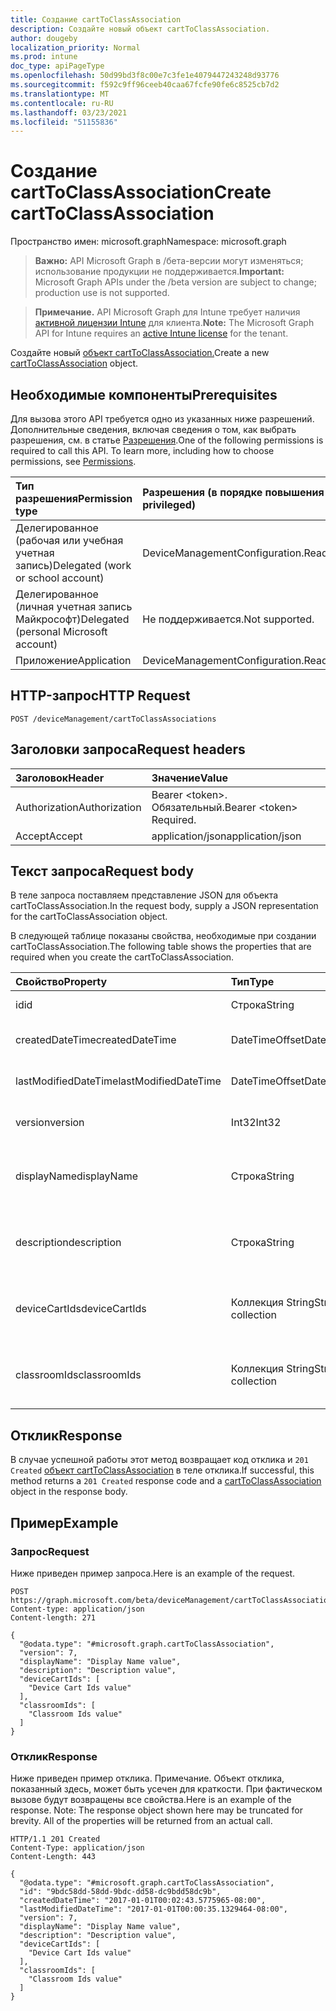 ```yaml
---
title: Создание cartToClassAssociation
description: Создайте новый объект cartToClassAssociation.
author: dougeby
localization_priority: Normal
ms.prod: intune
doc_type: apiPageType
ms.openlocfilehash: 50d99bd3f8c00e7c3fe1e4079447243248d93776
ms.sourcegitcommit: f592c9ff96ceeb40caa67fcfe90fe6c8525cb7d2
ms.translationtype: MT
ms.contentlocale: ru-RU
ms.lasthandoff: 03/23/2021
ms.locfileid: "51155836"
---
```

# <a name="create-carttoclassassociation"></a><span data-ttu-id="bee17-103">Создание cartToClassAssociation</span><span class="sxs-lookup"><span data-stu-id="bee17-103">Create cartToClassAssociation</span></span>

<span data-ttu-id="bee17-104">Пространство имен: microsoft.graph</span><span class="sxs-lookup"><span data-stu-id="bee17-104">Namespace: microsoft.graph</span></span>

> <span data-ttu-id="bee17-105">**Важно:** API Microsoft Graph в /бета-версии могут изменяться; использование продукции не поддерживается.</span><span class="sxs-lookup"><span data-stu-id="bee17-105">**Important:** Microsoft Graph APIs under the /beta version are subject to change; production use is not supported.</span></span>

> <span data-ttu-id="bee17-106">**Примечание.** API Microsoft Graph для Intune требует наличия [активной лицензии Intune](https://go.microsoft.com/fwlink/?linkid=839381) для клиента.</span><span class="sxs-lookup"><span data-stu-id="bee17-106">**Note:** The Microsoft Graph API for Intune requires an [active Intune license](https://go.microsoft.com/fwlink/?linkid=839381) for the tenant.</span></span>

<span data-ttu-id="bee17-107">Создайте новый [объект cartToClassAssociation.](../resources/intune-deviceconfig-carttoclassassociation.md)</span><span class="sxs-lookup"><span data-stu-id="bee17-107">Create a new [cartToClassAssociation](../resources/intune-deviceconfig-carttoclassassociation.md) object.</span></span>

## <a name="prerequisites"></a><span data-ttu-id="bee17-108">Необходимые компоненты</span><span class="sxs-lookup"><span data-stu-id="bee17-108">Prerequisites</span></span>
<span data-ttu-id="bee17-p101">Для вызова этого API требуется одно из указанных ниже разрешений. Дополнительные сведения, включая сведения о том, как выбрать разрешения, см. в статье [Разрешения](/graph/permissions-reference).</span><span class="sxs-lookup"><span data-stu-id="bee17-p101">One of the following permissions is required to call this API. To learn more, including how to choose permissions, see [Permissions](/graph/permissions-reference).</span></span>

|<span data-ttu-id="bee17-111">Тип разрешения</span><span class="sxs-lookup"><span data-stu-id="bee17-111">Permission type</span></span>|<span data-ttu-id="bee17-112">Разрешения (в порядке повышения привилегий)</span><span class="sxs-lookup"><span data-stu-id="bee17-112">Permissions (from least to most privileged)</span></span>|
|:---|:---|
|<span data-ttu-id="bee17-113">Делегированное (рабочая или учебная учетная запись)</span><span class="sxs-lookup"><span data-stu-id="bee17-113">Delegated (work or school account)</span></span>|<span data-ttu-id="bee17-114">DeviceManagementConfiguration.ReadWrite.All</span><span class="sxs-lookup"><span data-stu-id="bee17-114">DeviceManagementConfiguration.ReadWrite.All</span></span>|
|<span data-ttu-id="bee17-115">Делегированное (личная учетная запись Майкрософт)</span><span class="sxs-lookup"><span data-stu-id="bee17-115">Delegated (personal Microsoft account)</span></span>|<span data-ttu-id="bee17-116">Не поддерживается.</span><span class="sxs-lookup"><span data-stu-id="bee17-116">Not supported.</span></span>|
|<span data-ttu-id="bee17-117">Приложение</span><span class="sxs-lookup"><span data-stu-id="bee17-117">Application</span></span>|<span data-ttu-id="bee17-118">DeviceManagementConfiguration.ReadWrite.All</span><span class="sxs-lookup"><span data-stu-id="bee17-118">DeviceManagementConfiguration.ReadWrite.All</span></span>|

## <a name="http-request"></a><span data-ttu-id="bee17-119">HTTP-запрос</span><span class="sxs-lookup"><span data-stu-id="bee17-119">HTTP Request</span></span>
<!-- {
  "blockType": "ignored"
}
-->
``` http
POST /deviceManagement/cartToClassAssociations
```

## <a name="request-headers"></a><span data-ttu-id="bee17-120">Заголовки запроса</span><span class="sxs-lookup"><span data-stu-id="bee17-120">Request headers</span></span>
|<span data-ttu-id="bee17-121">Заголовок</span><span class="sxs-lookup"><span data-stu-id="bee17-121">Header</span></span>|<span data-ttu-id="bee17-122">Значение</span><span class="sxs-lookup"><span data-stu-id="bee17-122">Value</span></span>|
|:---|:---|
|<span data-ttu-id="bee17-123">Authorization</span><span class="sxs-lookup"><span data-stu-id="bee17-123">Authorization</span></span>|<span data-ttu-id="bee17-124">Bearer &lt;token&gt;. Обязательный.</span><span class="sxs-lookup"><span data-stu-id="bee17-124">Bearer &lt;token&gt; Required.</span></span>|
|<span data-ttu-id="bee17-125">Accept</span><span class="sxs-lookup"><span data-stu-id="bee17-125">Accept</span></span>|<span data-ttu-id="bee17-126">application/json</span><span class="sxs-lookup"><span data-stu-id="bee17-126">application/json</span></span>|

## <a name="request-body"></a><span data-ttu-id="bee17-127">Текст запроса</span><span class="sxs-lookup"><span data-stu-id="bee17-127">Request body</span></span>
<span data-ttu-id="bee17-128">В теле запроса поставляем представление JSON для объекта cartToClassAssociation.</span><span class="sxs-lookup"><span data-stu-id="bee17-128">In the request body, supply a JSON representation for the cartToClassAssociation object.</span></span>

<span data-ttu-id="bee17-129">В следующей таблице показаны свойства, необходимые при создании cartToClassAssociation.</span><span class="sxs-lookup"><span data-stu-id="bee17-129">The following table shows the properties that are required when you create the cartToClassAssociation.</span></span>

|<span data-ttu-id="bee17-130">Свойство</span><span class="sxs-lookup"><span data-stu-id="bee17-130">Property</span></span>|<span data-ttu-id="bee17-131">Тип</span><span class="sxs-lookup"><span data-stu-id="bee17-131">Type</span></span>|<span data-ttu-id="bee17-132">Описание</span><span class="sxs-lookup"><span data-stu-id="bee17-132">Description</span></span>|
|:---|:---|:---|
|<span data-ttu-id="bee17-133">id</span><span class="sxs-lookup"><span data-stu-id="bee17-133">id</span></span>|<span data-ttu-id="bee17-134">Строка</span><span class="sxs-lookup"><span data-stu-id="bee17-134">String</span></span>|<span data-ttu-id="bee17-135">Ключ объекта.</span><span class="sxs-lookup"><span data-stu-id="bee17-135">Key of the entity.</span></span>|
|<span data-ttu-id="bee17-136">createdDateTime</span><span class="sxs-lookup"><span data-stu-id="bee17-136">createdDateTime</span></span>|<span data-ttu-id="bee17-137">DateTimeOffset</span><span class="sxs-lookup"><span data-stu-id="bee17-137">DateTimeOffset</span></span>|<span data-ttu-id="bee17-138">Дата и время создания объекта.</span><span class="sxs-lookup"><span data-stu-id="bee17-138">DateTime the object was created.</span></span>|
|<span data-ttu-id="bee17-139">lastModifiedDateTime</span><span class="sxs-lookup"><span data-stu-id="bee17-139">lastModifiedDateTime</span></span>|<span data-ttu-id="bee17-140">DateTimeOffset</span><span class="sxs-lookup"><span data-stu-id="bee17-140">DateTimeOffset</span></span>|<span data-ttu-id="bee17-141">Дата и время последнего изменения объекта.</span><span class="sxs-lookup"><span data-stu-id="bee17-141">DateTime the object was last modified.</span></span>|
|<span data-ttu-id="bee17-142">version</span><span class="sxs-lookup"><span data-stu-id="bee17-142">version</span></span>|<span data-ttu-id="bee17-143">Int32</span><span class="sxs-lookup"><span data-stu-id="bee17-143">Int32</span></span>|<span data-ttu-id="bee17-144">Версия CartToClassAssociation.</span><span class="sxs-lookup"><span data-stu-id="bee17-144">Version of the CartToClassAssociation.</span></span>|
|<span data-ttu-id="bee17-145">displayName</span><span class="sxs-lookup"><span data-stu-id="bee17-145">displayName</span></span>|<span data-ttu-id="bee17-146">Строка</span><span class="sxs-lookup"><span data-stu-id="bee17-146">String</span></span>|<span data-ttu-id="bee17-147">Указанное администратором имя конфигурации устройства.</span><span class="sxs-lookup"><span data-stu-id="bee17-147">Admin provided name of the device configuration.</span></span>|
|<span data-ttu-id="bee17-148">description</span><span class="sxs-lookup"><span data-stu-id="bee17-148">description</span></span>|<span data-ttu-id="bee17-149">Строка</span><span class="sxs-lookup"><span data-stu-id="bee17-149">String</span></span>|<span data-ttu-id="bee17-150">Администратор предоставил описание CartToClassAssociation.</span><span class="sxs-lookup"><span data-stu-id="bee17-150">Admin provided description of the CartToClassAssociation.</span></span>|
|<span data-ttu-id="bee17-151">deviceCartIds</span><span class="sxs-lookup"><span data-stu-id="bee17-151">deviceCartIds</span></span>|<span data-ttu-id="bee17-152">Коллекция String</span><span class="sxs-lookup"><span data-stu-id="bee17-152">String collection</span></span>|<span data-ttu-id="bee17-153">Идентификаторы тележек устройств, связанных с классами.</span><span class="sxs-lookup"><span data-stu-id="bee17-153">Identifiers of device carts to be associated with classes.</span></span>|
|<span data-ttu-id="bee17-154">classroomIds</span><span class="sxs-lookup"><span data-stu-id="bee17-154">classroomIds</span></span>|<span data-ttu-id="bee17-155">Коллекция String</span><span class="sxs-lookup"><span data-stu-id="bee17-155">String collection</span></span>|<span data-ttu-id="bee17-156">Идентификаторы классов, связанных с тележками устройств.</span><span class="sxs-lookup"><span data-stu-id="bee17-156">Identifiers of classrooms to be associated with device carts.</span></span>|



## <a name="response"></a><span data-ttu-id="bee17-157">Отклик</span><span class="sxs-lookup"><span data-stu-id="bee17-157">Response</span></span>
<span data-ttu-id="bee17-158">В случае успешной работы этот метод возвращает код отклика и `201 Created` [объект cartToClassAssociation](../resources/intune-deviceconfig-carttoclassassociation.md) в теле отклика.</span><span class="sxs-lookup"><span data-stu-id="bee17-158">If successful, this method returns a `201 Created` response code and a [cartToClassAssociation](../resources/intune-deviceconfig-carttoclassassociation.md) object in the response body.</span></span>

## <a name="example"></a><span data-ttu-id="bee17-159">Пример</span><span class="sxs-lookup"><span data-stu-id="bee17-159">Example</span></span>

### <a name="request"></a><span data-ttu-id="bee17-160">Запрос</span><span class="sxs-lookup"><span data-stu-id="bee17-160">Request</span></span>
<span data-ttu-id="bee17-161">Ниже приведен пример запроса.</span><span class="sxs-lookup"><span data-stu-id="bee17-161">Here is an example of the request.</span></span>
``` http
POST https://graph.microsoft.com/beta/deviceManagement/cartToClassAssociations
Content-type: application/json
Content-length: 271

{
  "@odata.type": "#microsoft.graph.cartToClassAssociation",
  "version": 7,
  "displayName": "Display Name value",
  "description": "Description value",
  "deviceCartIds": [
    "Device Cart Ids value"
  ],
  "classroomIds": [
    "Classroom Ids value"
  ]
}
```

### <a name="response"></a><span data-ttu-id="bee17-162">Отклик</span><span class="sxs-lookup"><span data-stu-id="bee17-162">Response</span></span>
<span data-ttu-id="bee17-p102">Ниже приведен пример отклика. Примечание. Объект отклика, показанный здесь, может быть усечен для краткости. При фактическом вызове будут возвращены все свойства.</span><span class="sxs-lookup"><span data-stu-id="bee17-p102">Here is an example of the response. Note: The response object shown here may be truncated for brevity. All of the properties will be returned from an actual call.</span></span>
``` http
HTTP/1.1 201 Created
Content-Type: application/json
Content-Length: 443

{
  "@odata.type": "#microsoft.graph.cartToClassAssociation",
  "id": "9bdc58dd-58dd-9bdc-dd58-dc9bdd58dc9b",
  "createdDateTime": "2017-01-01T00:02:43.5775965-08:00",
  "lastModifiedDateTime": "2017-01-01T00:00:35.1329464-08:00",
  "version": 7,
  "displayName": "Display Name value",
  "description": "Description value",
  "deviceCartIds": [
    "Device Cart Ids value"
  ],
  "classroomIds": [
    "Classroom Ids value"
  ]
}
```





